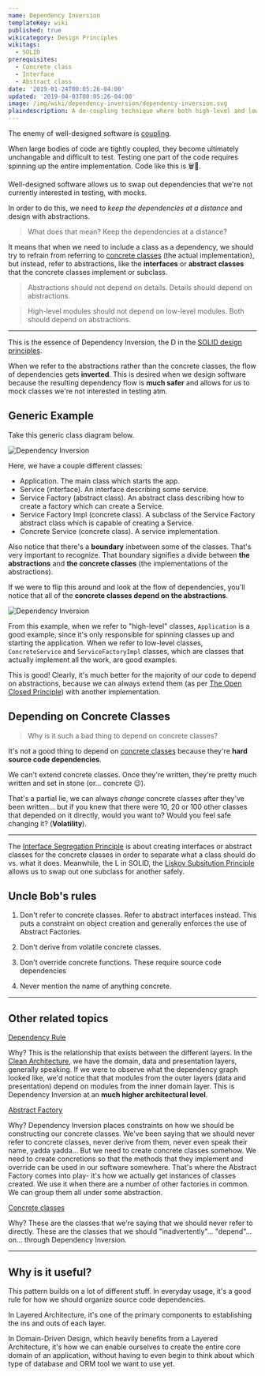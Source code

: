 ```yaml
---
name: Dependency Inversion
templateKey: wiki
published: true
wikicategory: Design Principles
wikitags:
  - SOLID
prerequisites:
  - Concrete class
  - Interface
  - Abstract class
date: '2019-01-24T00:05:26-04:00'
updated: '2019-04-03T00:05:26-04:00'
image: /img/wiki/dependency-inversion/dependency-inversion.svg
plaindescription: A de-coupling technique where both high-level and low-level classes depend on the same abstraction, inverting the dependency relationship.
---
```


The enemy of well-designed software is [coupling](https://en.wikipedia.org/wiki/Coupling_(computer_programming)). 

When large bodies of code are tightly coupled, they become ultimately unchangable and difficult to test. Testing one part of the code requires spinning up the entire implementation. Code like this is 🗑️🚯.

Well-designed software allows us to swap out dependencies that we're not currently interested in testing, with mocks. 

In order to do this, we need to _keep the dependencies at a distance_ and design with abstractions.

> What does that mean? Keep the dependencies at a distance?

It means that when we need to include a class as a dependency, we should try to refrain from referring to [concrete classes](/wiki/concrete-class) (the actual implementation), but instead, refer to abstractions, like the **interfaces** or **abstract classes** that the concrete classes implement or subclass.

> Abstractions should not depend on details. Details should depend on abstractions.

> High-level modules should not depend on low-level modules. Both should depend on abstractions.

<hr/>

This is the essence of Dependency Inversion, the D in the [SOLID design principles](/articles/solid-principles/introduction-to-solid/). 

When we refer to the abstractions rather than the concrete classes, the flow of dependencies gets **inverted**. This is desired when we design software because the resulting dependency flow is **much safer** and allows for us to mock classes we're not interested in testing atm.

## Generic Example

Take this generic class diagram below.

![Dependency Inversion](/img/wiki/dependency-inversion/dependency-inversion.svg "Basic DI Diagram")

Here, we have a couple different classes:

- Application. The main class which starts the app.
- Service (interface). An interface describing some service.
- Service Factory (abstract class). An abstract class describing how to create a factory which can create a Service.
- Service Factory Impl (concrete class). A subclass of the Service Factory abstract class which is capable of creating a Service.
- Concrete Service (concrete class). A service implementation.

Also notice that there's a **boundary** inbetween some of the classes. That's very important to recognize. That boundary signifies a divide between **the abstractions** and **the concrete classes** (the implementations of the abstractions).

If we were to flip this around and look at the flow of dependencies, you'll notice that all of the **concrete classes depend on the abstractions**.

![Dependency Inversion](/img/wiki/dependency-inversion/dependency-inversion-graph.svg "Inverted depdendency graph")

<p class="aside">
From this example, when we refer to "high-level" classes, <code class="language-text">Application</code> is a good example, since it's only responsible for spinning classes up and starting the application. When we refer to low-level classes, <code class="language-text">ConcreteService</code> and <code class="language-text">ServiceFactoryImpl</code> classes, which are classes that actually implement all the work, are good examples.
</p>

This is good! Clearly, it's much better for the majority of our code to depend on abstractions, because we can always extend them (as per [The Open Closed Principle](/articles/solid-principles/introduction-to-solid/)) with another implementation. 

## Depending on Concrete Classes

> Why is it such a bad thing to depend on concrete classes?

It's not a good thing to depend on [concrete classes](/wiki/concrete-class) because they're **hard source code dependencies**.

We can't extend concrete classes. Once they're written, they're pretty much written and set in stone (or... concrete 😉). 

That's a partial lie, we can always _change_ concrete classes after they've been written... but if you knew that there were 10, 20 or 100 other classes that depended on it directly, would you want to? Would you feel safe changing it? (**Volatility**).

<hr/>

The [Interface Segregation Principle](/articles/solid-principles/introduction-to-solid/) is about creating interfaces or abstract classes for the concrete classes in order to separate what a class should do vs. what it does. Meanwhile, the L in SOLID, the [Liskov Subsitution Principle](/articles/solid-principles/introduction-to-solid/) allows us to swap out one subclass for another safely.


## Uncle Bob's rules

1. Don't refer to concrete classes. Refer to abstract interfaces instead. This puts a constraint on object creation and generally enforces the use of Abstract Factories.

2. Don't derive from volatile concrete classes. 

3. Don't override concrete functions. These require source code dependencies

4. Never mention the name of anything concrete.

<hr/>

## <i class="fas fa-exchange-alt"></i> Other related topics

[Dependency Rule](/wiki/dependency-rule)

Why? This is the relationship that exists between the different layers. In the [Clean Architecture](http://blog.cleancoder.com/uncle-bob/2012/08/13/the-clean-architecture.html), we have the domain, data and presentation layers, generally speaking. If we were to observe what the dependency graph looked like, we'd notice that that modules from the outer layers (data and presentation) depend on modules from the inner domain layer. This is Dependency Inversion at an **much higher architectural level**.


[Abstract Factory](/wiki/abstract-factory)

Why? Dependency Inversion places constraints on how we should be constructing our concrete classes. We've been saying that we should never refer to concrete classes, never derive from them, never even speak their name, yadda yadda... But we need to create concrete classes somehow. We need to create concretions so that the methods that they implement and override can be used in our software somewhere. That's where the Abstract Factory comes into play- it's how we actually get instances of classes created. We use it when there are a number of other factories in common. We can group them all under some abstraction.

[Concrete classes](/wiki/concrete-class)

Why? These are the classes that we're saying that we should never refer to directly. These are the classes that we should "inadvertently"... "depend"... on... through  Dependency Inversion. 

<hr/>

## <i class="far fa-smile"></i> Why is it useful?

This pattern builds on a lot of different stuff. In everyday usage, it's a good rule for how we should organize source code dependencies.

In Layered Architecture, it's one of the primary components to establishing the ins and outs of each layer.

In Domain-Driven Design, which heavily benefits from a Layered Architecture, it's how we can enable ourselves to create the entire core domain of an application, without having to even begin to think about which type of database and ORM tool we want to use yet.


